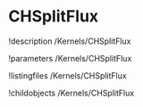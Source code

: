 <!-- MOOSE Documentation Stub: Remove this when content is added. -->

# CHSplitFlux
!description /Kernels/CHSplitFlux

!parameters /Kernels/CHSplitFlux

!listingfiles /Kernels/CHSplitFlux

!childobjects /Kernels/CHSplitFlux
